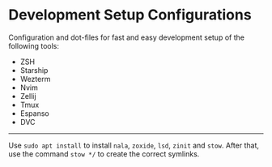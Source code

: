 # Development Setup Configurations
Configuration and dot-files for fast and easy development setup of the following tools:
- ZSH
- Starship
- Wezterm
- Nvim
- Zellij
- Tmux
- Espanso
- DVC
---
Use `sudo apt install` to install `nala`, `zoxide`, `lsd`, `zinit` and `stow`.
After that, use the command `stow */` to create the correct symlinks.
